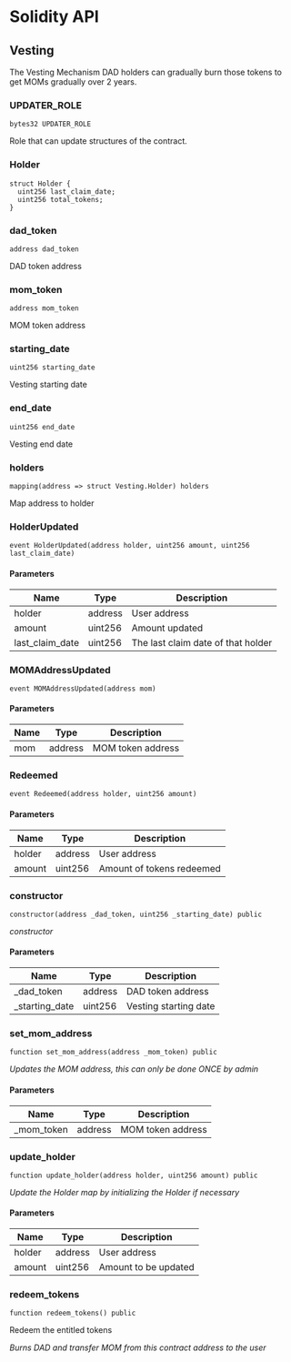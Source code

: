 # Solidity API

## Vesting

The Vesting Mechanism
DAD holders can gradually burn those tokens to get MOMs gradually over 2 years.

### UPDATER_ROLE

```solidity
bytes32 UPDATER_ROLE
```

Role that can update structures of the contract.

### Holder

```solidity
struct Holder {
  uint256 last_claim_date;
  uint256 total_tokens;
}
```

### dad_token

```solidity
address dad_token
```

DAD token address

### mom_token

```solidity
address mom_token
```

MOM token address

### starting_date

```solidity
uint256 starting_date
```

Vesting starting date

### end_date

```solidity
uint256 end_date
```

Vesting end date

### holders

```solidity
mapping(address => struct Vesting.Holder) holders
```

Map address to holder

### HolderUpdated

```solidity
event HolderUpdated(address holder, uint256 amount, uint256 last_claim_date)
```

#### Parameters

| Name | Type | Description |
| ---- | ---- | ----------- |
| holder | address | User address |
| amount | uint256 | Amount updated |
| last_claim_date | uint256 | The last claim date of that holder |

### MOMAddressUpdated

```solidity
event MOMAddressUpdated(address mom)
```

#### Parameters

| Name | Type | Description |
| ---- | ---- | ----------- |
| mom | address | MOM token address |

### Redeemed

```solidity
event Redeemed(address holder, uint256 amount)
```

#### Parameters

| Name | Type | Description |
| ---- | ---- | ----------- |
| holder | address | User address |
| amount | uint256 | Amount of tokens redeemed |

### constructor

```solidity
constructor(address _dad_token, uint256 _starting_date) public
```

_constructor_

#### Parameters

| Name | Type | Description |
| ---- | ---- | ----------- |
| _dad_token | address | DAD token address |
| _starting_date | uint256 | Vesting starting date |

### set_mom_address

```solidity
function set_mom_address(address _mom_token) public
```

_Updates the MOM address, this can only be done ONCE by admin_

#### Parameters

| Name | Type | Description |
| ---- | ---- | ----------- |
| _mom_token | address | MOM token address |

### update_holder

```solidity
function update_holder(address holder, uint256 amount) public
```

_Update the Holder map by initializing the Holder if necessary_

#### Parameters

| Name | Type | Description |
| ---- | ---- | ----------- |
| holder | address | User address |
| amount | uint256 | Amount to be updated |

### redeem_tokens

```solidity
function redeem_tokens() public
```

Redeem the entitled tokens

_Burns DAD and transfer MOM from this contract address to the user_


